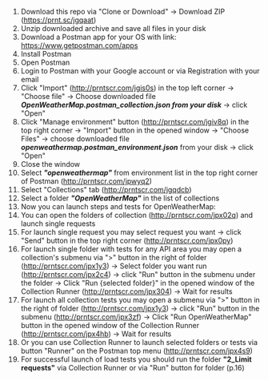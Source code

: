 1. Download this repo via "Clone or Download" -> Download ZIP (https://prnt.sc/jgqaat)
2. Unzip downloaded archive and save all files in your disk
3. Download a Postman app for your OS with link: https://www.getpostman.com/apps
4. Install Postman
5. Open Postman
6. Login to Postman with your Google account or via Registration with your email
7. Click "Import" (http://prntscr.com/jgis0s) in the top left corner -> "Choose file" -> Сhoose downloaded file _**OpenWeatherMap.postman_collection.json from your disk**_ -> click "Open"
8. Click "Manage environment" button (http://prntscr.com/jgiv8q) in the top right corner -> "Import" button in the opened window -> "Choose Files" -> choose downloaded file _**openweathermap.postman_environment.json**_ from your disk -> click "Open"
9. Close the window
10. Select _**"openweathermap"**_ from environment list in the top right corner of Postman (http://prntscr.com/jpwyq2)
11. Select "Collections" tab (http://prntscr.com/jgqdcb)
12. Select a folder _**"OpenWeatherMap"**_ in the list of collections
13. Now you can launch steps and tests for OpenWeatherMap:
14. You can open the folders of collection (http://prntscr.com/jpx02q) and launch single requests
15. For launch single request you may select request you want -> click "Send" button in the top right corner (http://prntscr.com/jpx0py)
16. For launch single folder with tests for any API area you may open a collection's submenu via ">" button in the right of folder (http://prntscr.com/jpx1y3) -> Select folder you want run (http://prntscr.com/jpx2c4) -> click "Run" button in the submenu under the folder -> Click "Run {selected folder}" in the opened window of the Collection Runner (http://prntscr.com/jpx304) -> Wait for results
17. For launch all collection tests you may open a submenu via ">" button in the right of folder (http://prntscr.com/jpx1y3) -> click "Run" button in the submenu (http://prntscr.com/jpx3zf) -> Click "Run OpenWeatherMap" button in the opened window of the Collection Runner (http://prntscr.com/jpx4hb) -> Wait for results
18. Or you can use Collection Runner to launch selected folders or tests via button "Runner" on the Postman top menu (http://prntscr.com/jpx4s9)
19. For successful launch of load tests you should run the folder **"2_Limit requests"** via Collection Runner or via "Run" button for folder (p.16)
